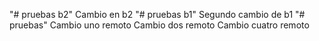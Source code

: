 "# pruebas b2" 
Cambio en b2
"# pruebas b1"
Segundo cambio de b1
"# pruebas" 
Cambio uno remoto
Cambio dos remoto
Cambio cuatro remoto
